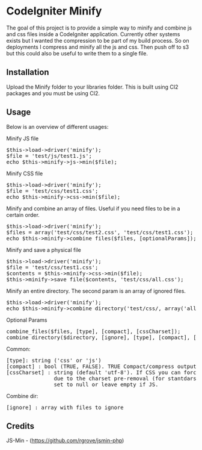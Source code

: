 # CodeIgniter Minify

The goal of this project is to provide a simple way to minify and combine js and css files inside a CodeIgniter application. Currently other systems
exists but I wanted the compression to be part of my build process. So on deployments I compress and minify all the js and css. Then push off to s3
but this could also be useful to write them to a single file.

## Installation

Upload the Minify folder to your libraries folder. This is built using CI2 packages and you must be using CI2.

## Usage

Below is an overview of different usages:

Minify JS file
<pre>
$this->load->driver('minify');
$file = 'test/js/test1.js';
echo $this->minify->js->min($file);
</pre>

Minify CSS file
<pre>
$this->load->driver('minify');
$file = 'test/css/test1.css';
echo $this->minify->css->min($file);
</pre>

Minify and combine an array of files. Useful if you need files to be in a certain order.
<pre>
$this->load->driver('minify');
$files = array('test/css/test2.css', 'test/css/test1.css');
echo $this->minify->combine_files($files, [optionalParams]);
</pre>

Minify and save a physical file
<pre>
$this->load->driver('minify');
$file = 'test/css/test1.css';
$contents = $this->minify->css->min($file);
$this->minify->save_file($contents, 'test/css/all.css');
</pre>

Minify an entire directory. The second param is an array of ignored files.
<pre>
$this->load->driver('minify');
echo $this->minify->combine_directory('test/css/, array('all.css'), [optionalParams]);
</pre>

Optional Params
<pre>
combine_files($files, [type], [compact], [cssCharset]);
combine_directory($directory, [ignore], [type], [compact], [cssCharset]);
</pre>
Common:
<pre>
[type]: string ('css' or 'js')
[compact] : bool (TRUE, FALSE). TRUE Compact/compress output, FALSE does'nt compress output (only aggregation)
[cssCharset] : string (default 'utf-8'). If CSS you can force a starting single charset declaration (when aggregate files)
               due to the charset pre-removal (for stantdars compliance and Webkit bugfix prevention)
               set to null or leave empty if JS.
</pre>
Combine dir:
<pre>
[ignore] : array with files to ignore
</pre>

## Credits

JS-Min - (https://github.com/rgrove/jsmin-php)